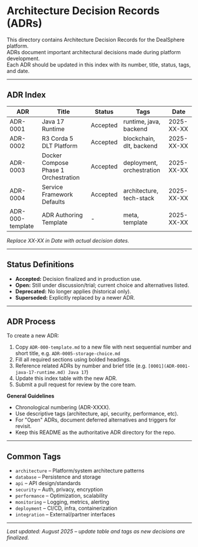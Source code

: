 # Architecture Decision Records (ADRs)

This directory contains Architecture Decision Records for the DealSphere platform.  
ADRs document important architectural decisions made during platform development.  
Each ADR should be updated in this index with its number, title, status, tags, and date.

---

## ADR Index

| ADR           | Title                                 | Status    | Tags                       | Date       |
|---------------|---------------------------------------|-----------|----------------------------|------------|
| ADR-0001      | Java 17 Runtime                       | Accepted  | runtime, java, backend     | 2025-XX-XX |
| ADR-0002      | R3 Corda 5 DLT Platform               | Accepted  | blockchain, dlt, backend   | 2025-XX-XX |
| ADR-0003      | Docker Compose Phase 1 Orchestration  | Accepted  | deployment, orchestration  | 2025-XX-XX |
| ADR-0004      | Service Framework Defaults            | Accepted  | architecture, tech-stack   | 2025-XX-XX |
| ADR-000-template | ADR Authoring Template             | -         | meta, template             | 2025-XX-XX |

*Replace XX-XX in Date with actual decision dates.*

---

## Status Definitions

- **Accepted:** Decision finalized and in production use.
- **Open:** Still under discussion/trial; current choice and alternatives listed.
- **Deprecated:** No longer applies (historical only).
- **Superseded:** Explicitly replaced by a newer ADR.

---

## ADR Process

To create a new ADR:
1. Copy `ADR-000-template.md` to a new file with next sequential number and short title, e.g. `ADR-0005-storage-choice.md`
2. Fill all required sections using bolded headings.
3. Reference related ADRs by number and brief title (e.g. `[0001](ADR-0001-java-17-runtime.md) Java 17`)
4. Update this index table with the new ADR.
5. Submit a pull request for review by the core team.

**General Guidelines**
- Chronological numbering (ADR-XXXX).
- Use descriptive tags (architecture, api, security, performance, etc).
- For "Open" ADRs, document deferred alternatives and triggers for revisit.
- Keep this README as the authoritative ADR directory for the repo.

---

## Common Tags

- `architecture` – Platform/system architecture patterns
- `database` – Persistence and storage
- `api` – API design/standards
- `security` – Auth, privacy, encryption
- `performance` – Optimization, scalability
- `monitoring` – Logging, metrics, alerting
- `deployment` – CI/CD, infra, containerization
- `integration` – External/partner interfaces

---

_Last updated: August 2025 – update table and tags as new decisions are finalized._
